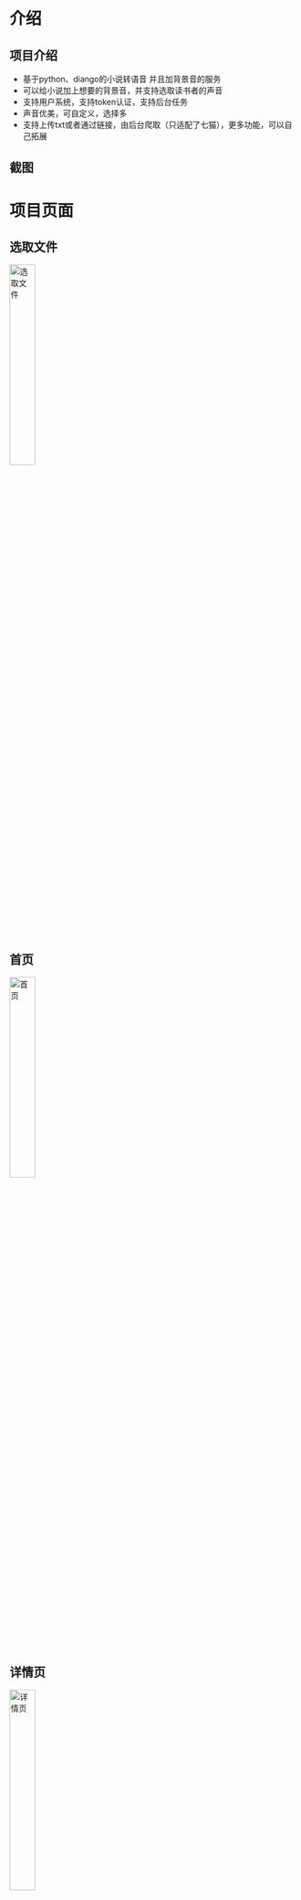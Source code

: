 # 介绍

## 项目介绍

- 基于python、diango的小说转语音 并且加背景音的服务
- 可以给小说加上想要的背景音，并支持选取读书者的声音
- 支持用户系统，支持token认证，支持后台任务
- 声音优美，可自定义，选择多
- 支持上传txt或者通过链接，由后台爬取（只适配了七猫），更多功能，可以自己拓展

## 截图

# 项目页面

## 选取文件

<img src="img/img%20%281%29.jpg" width="30%" alt="选取文件">

## 首页

<img src="img/img%20%282%29.jpg" width="30%" alt="首页">

## 详情页

<img src="img/img%20%283%29.jpg" width="30%" alt="详情页">

## 更新

<img src="img/img%20%284%29.jpg" width="30%" alt="更新">

## 后台页面

<img src="img/back.png" width="50%" alt="后台页面">

## iOS播放

<img src="img/ios.jpg" width="40%" alt="iOS播放">

# 注意

- 这只是后台服务，前端请参考 https://github.com/JiJiBo/nas_ss_app.git
- 后台是两个服务，一个是做计算，用的django，一个做存储，中间用ftp做传输。
- 你的硬盘够用的话，可以使用一个服务器，但是需要自己修改一些东西。不要用ftp做传输

```angular2html
CreateAudioBookBase 的 is_to_ftp字段置为false（没有测试）
```

# 开始

## 装包

```angular2html
pip install -r requirements.txt -i https://pypi.tuna.tsinghua.edu.cn/simple
```

## 创建数据库

- 参见 sql/sql.sql 文件

## 迁移数据库

```angular2html
python manage.py inspectdb>./my_sql_db/models.py
```

# 如何运行

- windows

```angular2html
celery  -A nas_ss flower
celery -A nas_ss worker -l info
python manage.py runserver 0.0.0.0:8000 
```

- linux

1. 重启

```angular2html
./restart_services.sh
```

2. 开启接口服务器

- 里面会默认开启一个 pyss310 的 conda 环境
- 可以修改为自己的虚拟环境

```angular2html
./start_services.sh
```

3. 关闭

- 需要安装 killall

```angular2html
./stop_services.sh
```

# 声明

- 爬虫部分是由 https://github.com/shing-yu/7mao-novel-downloader.git 修改而来
- 由本人于2024年5月31日修改，适配我的需求

# 开源许可证

GPL